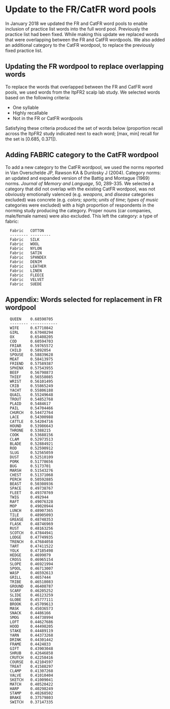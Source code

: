 # Update to the FR/CatFR word pools

In January 2018 we updated the FR and CatFR word pools to enable inclusion of
practice list words into the full word pool. Previously the practice list had
been fixed. While making this update we replaced words that were overlapping
between the FR and CatFR wordpools. We also added an additional category to the
CatFR wordpool, to replace the previously fixed practice list.

## Updating the FR wordpool to replace overlapping words

To replace the words that overlapped between the FR and CatFR word pools, we
used words from the ltpFR2 scalp lab study. We selected words based on the
following criteria:

-   One syllable
-   Highly recallable
-   Not in the FR or CatFR wordpools

Satisfying these criteria produced the set of words below (proportion recall
across the ltpFR2 study indicated next to each word; \[max, min\] recall for the
set is \[0.685, 0.371\]).

## Adding FABRIC category to the CatFR wordpool

To add a new category to the CatFR wordpool, we used the norms reported in Van
Overschelde JP, Rawson KA & Dunlosky J (2004). Category norms: an updated and
expanded version of the Battig and Montague (1969) norms.  *Journal of Memory
and Language*, 50, 289-335. We selected a category that did not overlap with the
existing CatFR wordpool, was not obviously emotionally valenced (e.g. *weapons*,
and *disease* categories excluded) was concrete (e.g. *colors*; *sports*; *units
of time*; *types of music* categories were excluded) with a high proportion of
respondents in the norming study producing the category. Proper nouns (car
companies, male/female names) were also excluded. This left the category: a type
of fabric:

```
  Fabric   COTTON
  -------- ---------
  Fabric   SILK
  Fabric   WOOL
  Fabric   NYLON
  Fabric   SATIN
  Fabric   SPANDEX
  Fabric   DENIM
  Fabric   LEATHER
  Fabric   LINEN
  Fabric   FLEECE
  Fabric   VELVET
  Fabric   SUEDE
```

## Appendix: Words selected for replacement in FR wordpool

```
  QUEEN    0.68590705
  -------- ------------
  WIFE     0.67710842
  GIRL     0.67048294
  OX       0.65408205
  COD      0.60594703
  FRIAR    0.59765572
  CHILD    0.5892054
  SPOUSE   0.58839628
  MEAT     0.58413975
  FRIEND   0.57589387
  SPHINX   0.57543955
  BEEF     0.56798873
  THIEF    0.56558085
  WRIST    0.56101495
  CRIB     0.55865249
  YACHT    0.55806188
  QUAIL    0.55249648
  TROUT    0.54852768
  PLAID    0.5484617
  PAIL     0.54704466
  CHURCH   0.54472764
  LACE     0.54300988
  CATTLE   0.54204716
  HOUND    0.53986643
  THRONE   0.5388215
  COOK     0.53688156
  CLAM     0.52973513
  BLADE    0.52884921
  ROD      0.52590912
  SLUG     0.52565059
  DUST     0.52510109
  PORK     0.51778656
  BUG      0.5173701
  MARSH    0.51543276
  CHEST    0.51371068
  PERCH    0.50592885
  BEAST    0.50308936
  SPACE    0.49738767
  FLEET    0.49370769
  TWIG     0.492944
  RAFT     0.49076328
  MOP      0.49020944
  LUNCH    0.48907365
  TILE     0.48905093
  GREASE   0.48748353
  FLASK    0.48746969
  RUST     0.48163256
  SCOTCH   0.47844941
  LODGE    0.47749935
  TRENCH   0.47684058
  TART     0.47411522
  YOLK     0.47185498
  HEDGE    0.4699079
  CROSS    0.46965154
  SLOPE    0.46921994
  SPOOL    0.46713007
  WASP     0.46592613
  GRILL    0.4657444
  TRIBE    0.46518083
  GROUND   0.46408787
  SCARF    0.46205252
  SLIDE    0.46123259
  GLOBE    0.45777111
  BROOK    0.45709613
  MASK     0.45036573
  SNACK    0.4486166
  SMOG     0.44738994
  LOFT     0.44627686
  HOOD     0.44498205
  STAKE    0.44489119
  YARN     0.44373268
  DRINK    0.44301442
  FRAME    0.4424833
  GIFT     0.43903048
  SHRUB    0.42646858
  CRUTCH   0.42258416
  COURSE   0.42104597
  TREAT    0.41588297
  CLAMP    0.41307268
  VALVE    0.41010404
  SKETCH   0.41009041
  MATCH    0.40520422
  HARP     0.40298249
  STAMP    0.40268502
  BRAKE    0.37579803
  SWITCH   0.37147335
  ```
